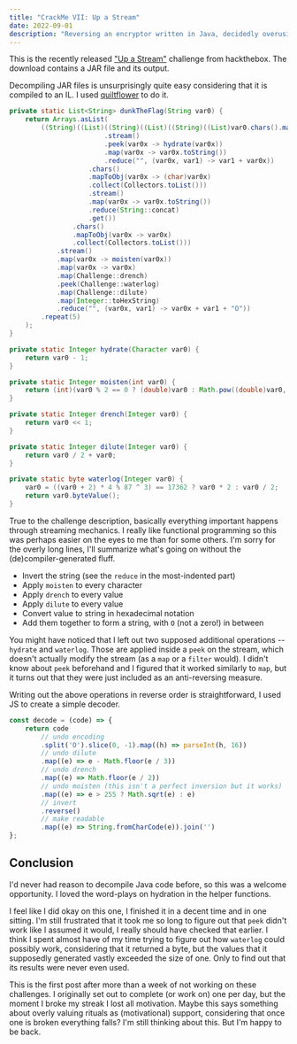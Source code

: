 ```yaml
---
title: "CrackMe VII: Up a Stream"
date: 2022-09-01
description: "Reversing an encryptor written in Java, decidedly overusing streams."
---
```


This is the recently released ["Up a Stream"](https://app.hackthebox.com/challenges/392) challenge from hackthebox. The download contains a JAR file and its output.

Decompiling JAR files is unsurprisingly quite easy considering that it is compiled to an IL. I used [quiltflower](https://github.com/QuiltMC/quiltflower/releases) to do it.

```java
private static List<String> dunkTheFlag(String var0) {
    return Arrays.asList(
        ((String)((List)((String)((List)((String)((List)var0.chars().mapToObj(var0x -> (char)var0x).collect(Collectors.toList()))
                        .stream()
                        .peek(var0x -> hydrate(var0x))
                        .map(var0x -> var0x.toString())
                        .reduce("", (var0x, var1) -> var1 + var0x))
                    .chars()
                    .mapToObj(var0x -> (char)var0x)
                    .collect(Collectors.toList()))
                    .stream()
                    .map(var0x -> var0x.toString())
                    .reduce(String::concat)
                    .get())
                .chars()
                .mapToObj(var0x -> var0x)
                .collect(Collectors.toList()))
            .stream()
            .map(var0x -> moisten(var0x))
            .map(var0x -> var0x)
            .map(Challenge::drench)
            .peek(Challenge::waterlog)
            .map(Challenge::dilute)
            .map(Integer::toHexString)
            .reduce("", (var0x, var1) -> var0x + var1 + "O"))
        .repeat(5)
    );
}

private static Integer hydrate(Character var0) {
    return var0 - 1;
}

private static Integer moisten(int var0) {
    return (int)(var0 % 2 == 0 ? (double)var0 : Math.pow((double)var0, 2.0));
}

private static Integer drench(Integer var0) {
    return var0 << 1;
}

private static Integer dilute(Integer var0) {
    return var0 / 2 + var0;
}

private static byte waterlog(Integer var0) {
    var0 = ((var0 + 2) * 4 % 87 ^ 3) == 17362 ? var0 * 2 : var0 / 2;
    return var0.byteValue();
}
```

True to the challenge description, basically everything important happens through streaming mechanics. I really like functional programming so this was perhaps easier on the eyes to me than for some others. I'm sorry for the overly long lines, I'll summarize what's going on without the (de)compiler-generated fluff. 

- Invert the string (see the `reduce` in the most-indented part)
- Apply `moisten` to every character
- Apply `drench` to every value
- Apply `dilute` to every value
- Convert value to string in hexadecimal notation
- Add them together to form a string, with `O` (not a zero!) in between

You might have noticed that I left out two supposed additional operations -- `hydrate` and `waterlog`. Those are applied inside a `peek` on the stream, which doesn't actually modify the stream (as a `map` or a `filter` would). I didn't know about `peek` beforehand and I figured that it worked similarly to `map`, but it turns out that they were just included as an anti-reversing measure.

Writing out the above operations in reverse order is straightforward, I used JS to create a simple decoder.

```js
const decode = (code) => {
    return code
        // undo encoding
        .split('O').slice(0, -1).map((h) => parseInt(h, 16))
        // undo dilute
        .map((e) => e - Math.floor(e / 3))
        // undo drench
        .map((e) => Math.floor(e / 2))
        // undo moisten (this isn't a perfect inversion but it works)
        .map((e) => e > 255 ? Math.sqrt(e) : e)
        // invert
        .reverse()
        // make readable
        .map((e) => String.fromCharCode(e)).join('')
};
```

## Conclusion

I'd never had reason to decompile Java code before, so this was a welcome opportunity. I loved the word-plays on hydration in the helper functions.

I feel like I did okay on this one, I finished it in a decent time and in one sitting. I'm still frustrated that it took me so long to figure out that `peek` didn't work like I assumed it would, I really should have checked that earlier. I think I spent almost have of my time trying to figure out how `waterlog` could possibly work, considering that it returned a byte, but the values that it supposedly generated vastly exceeded the size of one. Only to find out that its results were never even used.

This is the first post after more than a week of not working on these challenges. I originally set out to complete (or work on) one per day, but the moment I broke my streak I lost all motivation. Maybe this says something about overly valuing rituals as (motivational) support, considering that once one is broken everything falls? I'm still thinking about this. But I'm happy to be back. 
